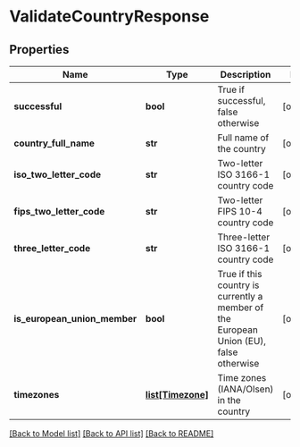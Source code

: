 # ValidateCountryResponse

## Properties
Name | Type | Description | Notes
------------ | ------------- | ------------- | -------------
**successful** | **bool** | True if successful, false otherwise | [optional] 
**country_full_name** | **str** | Full name of the country | [optional] 
**iso_two_letter_code** | **str** | Two-letter ISO 3166-1 country code | [optional] 
**fips_two_letter_code** | **str** | Two-letter FIPS 10-4 country code | [optional] 
**three_letter_code** | **str** | Three-letter ISO 3166-1 country code | [optional] 
**is_european_union_member** | **bool** | True if this country is currently a member of the European Union (EU), false otherwise | [optional] 
**timezones** | [**list[Timezone]**](Timezone.md) | Time zones (IANA/Olsen) in the country | [optional] 

[[Back to Model list]](../README.md#documentation-for-models) [[Back to API list]](../README.md#documentation-for-api-endpoints) [[Back to README]](../README.md)


